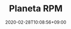 ---
title: "Planeta RPM"
date: 2020-02-28T10:08:56+09:00
description: "Grelhado"
draft: false
collapsible: true
weight: 1
---